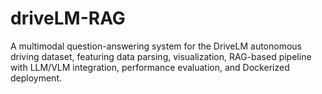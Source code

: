# driveLM-RAG
A multimodal question-answering system for the DriveLM autonomous driving dataset, featuring data parsing, visualization, RAG-based pipeline with LLM/VLM integration, performance evaluation, and Dockerized deployment.
